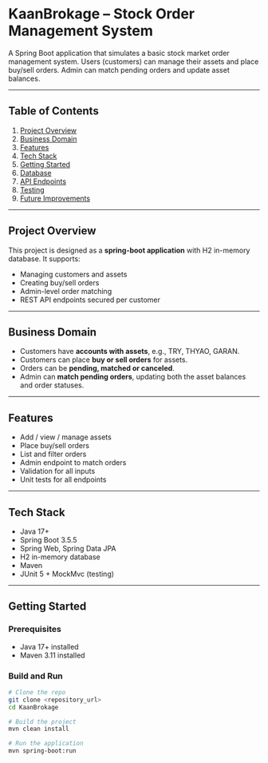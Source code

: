 # KaanBrokage – Stock Order Management System

A Spring Boot application that simulates a basic stock market order management system. Users (customers) can manage their assets and place buy/sell orders. Admin can match pending orders and update asset balances.

---

## Table of Contents
1. [Project Overview](#project-overview)  
2. [Business Domain](#business-domain)  
3. [Features](#features)  
4. [Tech Stack](#tech-stack)  
5. [Getting Started](#getting-started)  
6. [Database](#database)  
7. [API Endpoints](#api-endpoints)  
8. [Testing](#testing)  
9. [Future Improvements](#future-improvements)  

---

## Project Overview
This project is designed as a **spring-boot application** with H2 in-memory database. It supports:
- Managing customers and assets
- Creating buy/sell orders
- Admin-level order matching
- REST API endpoints secured per customer  

---

## Business Domain
- Customers have **accounts with assets**, e.g., TRY, THYAO, GARAN.  
- Customers can place **buy or sell orders** for assets.  
- Orders can be **pending, matched or canceled**.  
- Admin can **match pending orders**, updating both the asset balances and order statuses.

---

## Features
- Add / view / manage assets  
- Place buy/sell orders  
- List and filter orders  
- Admin endpoint to match orders  
- Validation for all inputs  
- Unit tests for all endpoints  

---

## Tech Stack
- Java 17+  
- Spring Boot 3.5.5 
- Spring Web, Spring Data JPA  
- H2 in-memory database  
- Maven  
- JUnit 5 + MockMvc (testing)  

---

## Getting Started
### Prerequisites
- Java 17+ installed  
- Maven 3.11 installed  

### Build and Run
```bash
# Clone the repo
git clone <repository_url>
cd KaanBrokage

# Build the project
mvn clean install

# Run the application
mvn spring-boot:run
